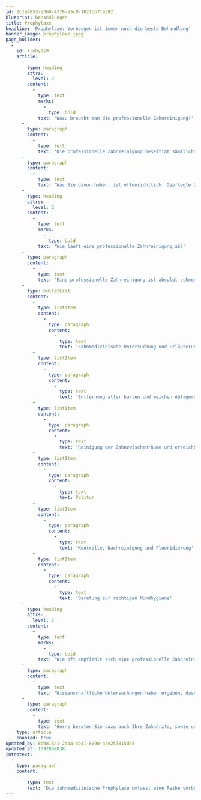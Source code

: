 ```yaml
---
id: 2c1e4853-e360-4778-a5c0-102fcb7fa382
blueprint: behandlungen
title: Prophylaxe
headline: 'Prophylaxe: Vorbeugen ist immer noch die beste Behandlung'
banner_image: prophylaxe.jpeg
page_builder:
  -
    id: llnhy3s9
    article:
      -
        type: heading
        attrs:
          level: 2
        content:
          -
            type: text
            marks:
              -
                type: bold
            text: 'Wozu braucht man die professionelle Zahnreinigung?'
      -
        type: paragraph
        content:
          -
            type: text
            text: 'Die professionelle Zahnreinigung beseitigt sämtliche harten und weichen Beläge sowie Verfärbungen und Bakterien, gegen die selbst eine gewissenhafte Mundhygiene nichts ausrichten kann. Regelmäßig durchgeführt hilft sie, zum Beispiel Karies und Parodontitis zu vermeiden und Ihre Zähne ein Leben lang gesund zu halten.'
      -
        type: paragraph
        content:
          -
            type: text
            text: 'Was Sie davon haben, ist offensichtlich: Gepflegte Zähne sind attraktiv, machen selbstbewusst und ersparen Ihnen kostspielige zahnmedizinische Behandlungen in der Zukunft.'
      -
        type: heading
        attrs:
          level: 2
        content:
          -
            type: text
            marks:
              -
                type: bold
            text: 'Wie läuft eine professionelle Zahnreinigung ab?'
      -
        type: paragraph
        content:
          -
            type: text
            text: 'Eine professionelle Zahnreinigung ist absolut schmerzfrei und umfasst in der Regel die folgenden Behandlungsschritte:'
      -
        type: bulletList
        content:
          -
            type: listItem
            content:
              -
                type: paragraph
                content:
                  -
                    type: text
                    text: 'Zahnmedizinische Untersuchung und Erläuterung der Behandlung'
          -
            type: listItem
            content:
              -
                type: paragraph
                content:
                  -
                    type: text
                    text: 'Entfernung aller harten und weichen Ablagerungen'
          -
            type: listItem
            content:
              -
                type: paragraph
                content:
                  -
                    type: text
                    text: 'Reinigung der Zahnzwischenräume und erreichbaren Zahnwurzeloberflächen'
          -
            type: listItem
            content:
              -
                type: paragraph
                content:
                  -
                    type: text
                    text: Politur
          -
            type: listItem
            content:
              -
                type: paragraph
                content:
                  -
                    type: text
                    text: 'Kontrolle, Nachreinigung und Fluoridierung'
          -
            type: listItem
            content:
              -
                type: paragraph
                content:
                  -
                    type: text
                    text: 'Beratung zur richtigen Mundhygiene'
      -
        type: heading
        attrs:
          level: 2
        content:
          -
            type: text
            marks:
              -
                type: bold
            text: 'Wie oft empfiehlt sich eine professionelle Zahnreinigung?'
      -
        type: paragraph
        content:
          -
            type: text
            text: 'Wissenschaftliche Untersuchungen haben ergeben, dass in der Regel eine professionelle Zahnreinigung alle sechs Monate ausreichend ist, um Zähne und Zahnfleisch dauerhaft gesund zu halten.'
      -
        type: paragraph
        content:
          -
            type: text
            text: 'Gerne beraten Sie dazu auch Ihre Zahnärzte, sowie unsere Prophylaxehelferinnen.'
    type: article
    enabled: true
updated_by: 8c9816a1-2d9a-4b41-8090-aae253815de3
updated_at: 1692868038
introtext:
  -
    type: paragraph
    content:
      -
        type: text
        text: 'Die zahnmedizinische Prophylaxe umfasst eine Reihe vorbeugender Maßnahmen, die der Entstehung von Krankheiten an Zähnen und Zahnhalteapparat erfolgreich entgegenwirken. Im Mittelpunkt steht dabei die professionelle Zahnreinigung. Sie wird in unserer Praxis als Basis vor allen weiteren Behandlungen ausgeführt.'
---
```

